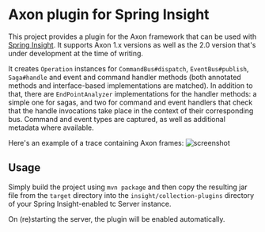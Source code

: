 Axon plugin for Spring Insight
==============================

This project provides a plugin for the Axon framework that can be used with 
[Spring Insight](http://www.springsource.org/insight). It supports Axon 1.x
versions as well as the 2.0 version that's under development at the time of
writing.

It creates `Operation` instances for `CommandBus#dispatch`,
`EventBus#publish`, `Saga#handle` and event and command handler methods (both
annotated methods and interface-based implementations are matched). In
addition to that, there are `EndPointAnalyzer` implementations for the handler
methods: a simple one for sagas, and two for command and event handlers that
check that the handle invocations take place in the context of their
corresponding bus. Command and event types are captured, as well as additional
metadata where available.

Here's an example of a trace containing Axon frames: ![screenshot](https://github.com/AxonFramework/AxonFramework/edit/master/spring-insight-plugin/screenshot.png)

Usage
-----

Simply build the project using `mvn package` and then copy the resulting jar
file from the `target` directory into the `insight/collection-plugins`
directory of your Spring Insight-enabled tc Server instance. 

On (re)starting the server, the plugin will be enabled automatically.
